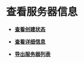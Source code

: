 # 查看服务器信息<a name="bms_umn_0007"></a>

-   **[查看创建状态](查看创建状态.md)**  

-   **[查看详细信息](查看详细信息.md)**  

-   **[导出服务器列表](导出服务器列表.md)**  


